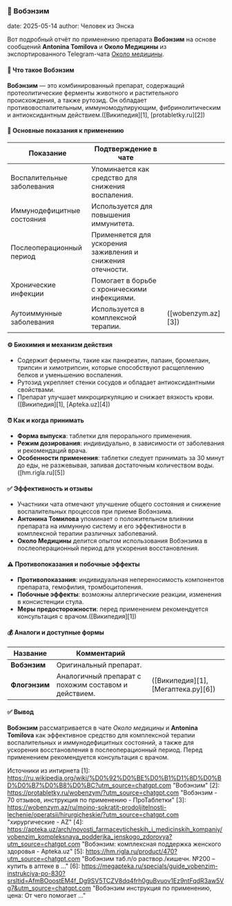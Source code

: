### 📰 Вобэнзим

date: 2025-05-14
author: Человек из Энска

Вот подробный отчёт по применению препарата **Вобэнзим** на основе сообщений **Antonina Tomilova** и **Около Медицины** из экспортированного Telegram-чата [Около медицины](https://t.me/sobremedicine).

#### 🧾 Что такое Вобэнзим

**Вобэнзим** — это комбинированный препарат, содержащий протеолитические ферменты животного и растительного происхождения, а также рутозид. Он обладает противовоспалительным, иммуномодулирующим, фибринолитическим и антиоксидантным действием.([Википедия][1], [protabletky.ru][2])

#### 💊 Основные показания к применению

| Показание                                  | Подтверждение в чате                                                                        |                    |
| --------------------------------------------------- | ------------------------------------------------------------------------------------------------------------- | ------------------ |
| Воспалительные заболевания | Упоминается как средство для снижения воспаления.                  |                    |
| Иммунодефицитные состояния | Используется для повышения иммунитета.                                      |                    |
| Послеоперационный период     | Применяется для ускорения заживления и снижения отечности. |                    |
| Хронические инфекции             | Помогает в борьбе с хроническими инфекциями.                            |                    |
| Аутоиммунные заболевания     | Используется в комплексной терапии.                                            | ([wobenzym.az][3]) |

#### ⚙ Биохимия и механизм действия

* Содержит ферменты, такие как панкреатин, папаин, бромелаин, трипсин и химотрипсин, которые способствуют расщеплению белков и уменьшению воспаления.
* Рутозид укрепляет стенки сосудов и обладает антиоксидантными свойствами.
* Препарат улучшает микроциркуляцию и снижает вязкость крови.([Википедия][1], [Apteka.uz][4])

#### ⏰ Как и когда принимать

* **Форма выпуска**: таблетки для перорального применения.
* **Режим дозирования**: индивидуально, в зависимости от заболевания и рекомендаций врача.
* **Особенности применения**: таблетки следует принимать за 30 минут до еды, не разжевывая, запивая достаточным количеством воды.([hm.rigla.ru][5])

#### ✅ Эффективность и отзывы

* Участники чата отмечают улучшение общего состояния и снижение воспалительных процессов при приеме Вобэнзима.
* **Антонина Томилова** упоминает о положительном влиянии препарата на иммунную систему и его эффективности в комплексной терапии различных заболеваний.
* **Около Медицины** делится опытом использования Вобэнзима в послеоперационный период для ускорения восстановления.

#### ⚠ Противопоказания и побочные эффекты

* **Противопоказания**: индивидуальная непереносимость компонентов препарата, гемофилия, тромбоцитопения.
* **Побочные эффекты**: возможны аллергические реакции, изменения в консистенции стула.
* **Меры предосторожности**: перед применением рекомендуется консультация с врачом.([Википедия][1])

#### 💰 Аналоги и доступные формы

| Название             | Комментарий                                                                            |                                                         |
| ---------------------------- | ------------------------------------------------------------------------------------------------- | ------------------------------------------------------- |
| **Вобэнзим**   | Оригинальный препарат.                                                        |                                                         |
| **Флогэнзим** | Аналогичный препарат с похожим составом и действием. | ([Википедия][1], [Мегаптека.ру][6]) |

#### ✅ Вывод

**Вобэнзим** рассматривается в чате *Около медицины* и **Antonina Tomilova** как эффективное средство для комплексной терапии воспалительных и иммунодефицитных состояний, а также для ускорения восстановления в послеоперационный период. Перед применением рекомендуется консультация с врачом.

Источники из интирнета
[1]: https://ru.wikipedia.org/wiki/%D0%92%D0%BE%D0%B1%D1%8D%D0%BD%D0%B7%D0%B8%D0%BC?utm_source=chatgpt.com "Вобэнзим"
[2]: https://protabletky.ru/wobenzym/?utm_source=chatgpt.com "Вобэнзим - 70 отзывов, инструкция по применению - ПроТаблетки"
[3]: https://wobenzym.az/ru/mojno-sokratit-prodoljitelnosti-lechenie/operatsii/hirurgicheskie/?utm_source=chatgpt.com "хирургические - AZ"
[4]: https://apteka.uz/arch/novosti_farmacevticheskih_i_medicinskih_kompaniy/vobenzim_kompleksnaya_podderjka_jenskogo_zdorovya?utm_source=chatgpt.com "Вобэнзим: комплексная поддержка женского здоровья - Apteka.uz"
[5]: https://hm.rigla.ru/product/470?utm_source=chatgpt.com "Вобэнзим таб.п/о раствор./кишечн. №200 – купить в аптеке в ..."
[6]: https://megapteka.ru/specials/guide_vobenzim-instrukciya-po-830?srsltid=AfmBOoostEM4f_Dg9SV5TCZV8dq4frh0guBvuov1Ez9ntFqdR3aw5Vg7&utm_source=chatgpt.com "Вобэнзим инструкция по применению, цена: От чего помогает ..."
